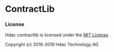 ContractLib
======================

### License

Hdac contractlib is licensed under the [MIT License](http://opensource.org/licenses/MIT).

Copyright (c) 2018-2019 Hdac Technology AG
